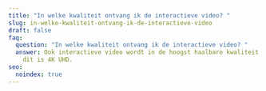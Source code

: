 ```yaml
---
title: "In welke kwaliteit ontvang ik de interactieve video? "
slug: in-welke-kwaliteit-ontvang-ik-de-interactieve-video
draft: false
faq:
  question: "In welke kwaliteit ontvang ik de interactieve video? "
  answer: Ook interactieve video wordt in de hoogst haalbare kwaliteit opgeleverd,
    dit is 4K UHD.
seo:
  noindex: true
---
```

